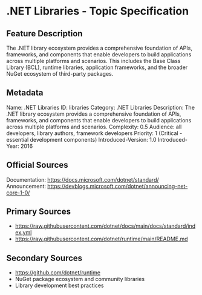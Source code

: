 # .NET Libraries - Topic Specification

## Feature Description
The .NET library ecosystem provides a comprehensive foundation of APIs, frameworks, and components that enable developers to build applications across multiple platforms and scenarios. This includes the Base Class Library (BCL), runtime libraries, application frameworks, and the broader NuGet ecosystem of third-party packages.

## Metadata
Name: .NET Libraries
ID: libraries
Category: .NET Libraries
Description: The .NET library ecosystem provides a comprehensive foundation of APIs, frameworks, and components that enable developers to build applications across multiple platforms and scenarios.
Complexity: 0.5
Audience: all developers, library authors, framework developers
Priority: 1 (Critical - essential development components)
Introduced-Version: 1.0
Introduced-Year: 2016

## Official Sources
Documentation: https://docs.microsoft.com/dotnet/standard/
Announcement: https://devblogs.microsoft.com/dotnet/announcing-net-core-1-0/

## Primary Sources
- https://raw.githubusercontent.com/dotnet/docs/main/docs/standard/index.yml
- https://raw.githubusercontent.com/dotnet/runtime/main/README.md

## Secondary Sources
- https://github.com/dotnet/runtime
- NuGet package ecosystem and community libraries
- Library development best practices
